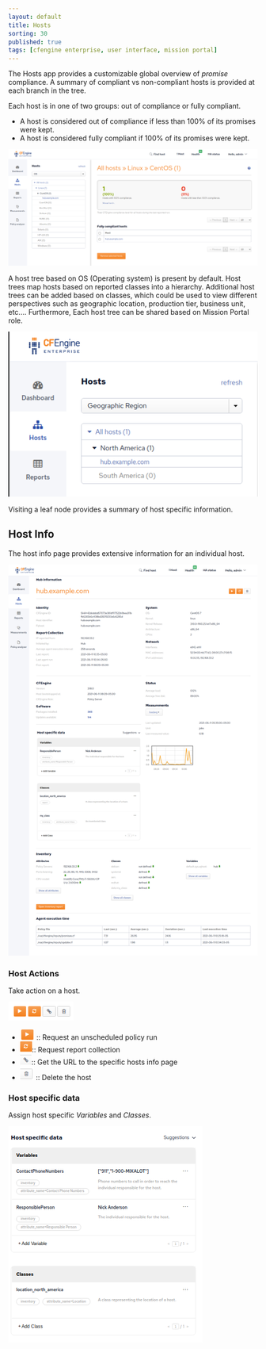 ```yaml
---
layout: default
title: Hosts
sorting: 30
published: true
tags: [cfengine enterprise, user interface, mission portal]
---
```


The Hosts app provides a customizable global overview of _promise_ compliance. A summary of compliant vs non-compliant hosts is provided at each branch in the tree.

Each host is in one of two groups: out of compliance or fully compliant.

* A host is considered out of compliance if less than 100% of its promises were kept.
* A host is considered fully compliant if 100% of its promises were kept.

![Hosts app overview](Hosts-app-overview.png)

A host tree based on OS (Operating system) is present by default. Host trees map hosts based on reported classes into a hierarchy. Additional host trees can be added based on classes, which could be used to view different perspectives such as geographic location, production tier, business unit, etc.... Furthermore, Each host tree can be shared based on Mission Portal role.

![Hosts app custom tree for geographic region](Hosts-app-custom-tree-geographic-region.png)

Visiting a leaf node provides a summary of host specific information.

## Host Info ##

The host info page provides extensive information for an individual host.

![Host info page](Host-info-page.png)

### Host Actions ###

Take action on a host.

![Host action buttons](host-action-buttons.png)

* ![Run agent](host-info-run-agent.png) :: Request an unscheduled policy run
* ![Collect reports](host-info-collect-reports.png):: Request report collection
* ![Get URL](host-info-get-url.png):: Get the URL to the specific hosts info page
* ![Delete host](host-info-delete-host.png) :: Delete the host

### Host specific data ###

Assign host specific _Variables_ and _Classes_.

![Host specific data](host-specific-data.png)

